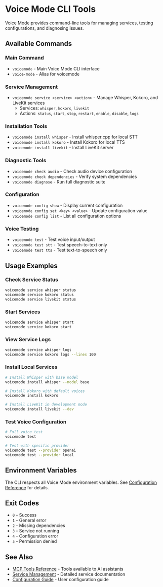 # Voice Mode CLI Tools

Voice Mode provides command-line tools for managing services, testing configurations, and diagnosing issues.

## Available Commands

### Main Command
- `voicemode` - Main Voice Mode CLI interface
- `voice-mode` - Alias for voicemode

### Service Management
- `voicemode service <service> <action>` - Manage Whisper, Kokoro, and LiveKit services
  - Services: `whisper`, `kokoro`, `livekit`
  - Actions: `status`, `start`, `stop`, `restart`, `enable`, `disable`, `logs`

### Installation Tools
- `voicemode install whisper` - Install whisper.cpp for local STT
- `voicemode install kokoro` - Install Kokoro for local TTS
- `voicemode install livekit` - Install LiveKit server

### Diagnostic Tools
- `voicemode check audio` - Check audio device configuration
- `voicemode check dependencies` - Verify system dependencies
- `voicemode diagnose` - Run full diagnostic suite

### Configuration
- `voicemode config show` - Display current configuration
- `voicemode config set <key> <value>` - Update configuration value
- `voicemode config list` - List all configuration options

### Voice Testing
- `voicemode test` - Test voice input/output
- `voicemode test stt` - Test speech-to-text only
- `voicemode test tts` - Test text-to-speech only

## Usage Examples

### Check Service Status
```bash
voicemode service whisper status
voicemode service kokoro status
voicemode service livekit status
```

### Start Services
```bash
voicemode service whisper start
voicemode service kokoro start
```

### View Service Logs
```bash
voicemode service whisper logs
voicemode service kokoro logs --lines 100
```

### Install Local Services
```bash
# Install Whisper with base model
voicemode install whisper --model base

# Install Kokoro with default voices
voicemode install kokoro

# Install LiveKit in development mode
voicemode install livekit --dev
```

### Test Voice Configuration
```bash
# Full voice test
voicemode test

# Test with specific provider
voicemode test --provider openai
voicemode test --provider local
```

## Environment Variables

The CLI respects all Voice Mode environment variables. See [Configuration Reference](../configuration.md) for details.

## Exit Codes

- `0` - Success
- `1` - General error
- `2` - Missing dependencies
- `3` - Service not running
- `4` - Configuration error
- `5` - Permission denied

## See Also

- [MCP Tools Reference](../mcp/tools.md) - Tools available to AI assistants
- [Service Management](../../services/README.md) - Detailed service documentation
- [Configuration Guide](../../user-guide/configuration.md) - User configuration guide
